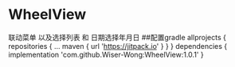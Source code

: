 # WheelView
联动菜单 以及选择列表 和 日期选择年月日
##配置gradle 
  allprojects {
		repositories {
			...
			maven { url 'https://jitpack.io' }
		}
	}
dependencies {
	        implementation 'com.github.Wiser-Wong:WheelView:1.0.1'
	}
